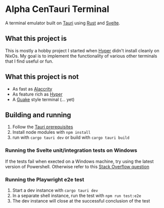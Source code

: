 # Alpha CenTauri Terminal

A terminal emulator built on [Tauri](https://tauri.app/) using [Rust](https://www.rust-lang.org/) and [Svelte](https://svelte.dev/).

## What this project is

This is mostly a hobby project I started when [Hyper](https://hyper.is/) didn't install cleanly on NixOs. My goal is to implement the functionality of various other terminals that I find useful or fun.

## What this project is not

- As fast as [Alaccrity](https://alacritty.org/)
- As feature rich as [Hyper](https://hyper.is/)
- A [Guake](https://guake.github.io/) style terminal (... yet)

## Building and running

1. Follow the [Tauri prerequisites](https://tauri.app/v1/guides/getting-started/prerequisites)
2. Install node modules with `npm install`
3. run with `cargo tauri dev` or build with `cargo tauri build`

### Running the Svelte unit/integration tests on Windows

If the tests fail when exected on a Windows machine, try using the latest version of Powershell.
Otherwise refer to this [Stack Overflow question](https://stackoverflow.com/questions/78421435/typeerror-cannot-read-properties-of-undefined-reading-test-vitest)

### Running the Playwright e2e test

1. Start a dev instance with `cargo tauri dev`
2. In a separate shell instance, run the test with `npm run test:e2e`
3. The dev instance will close at the successful conclusion of the test
